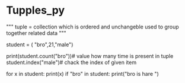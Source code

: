 # Tupples_py
"""
tuple = collection which is ordered and unchangeble 
        used to group together related data 
"""

student = ( "bro",21,"male")

print(student.count("bro"))# value how many time is present in tuple 
student.index("male")# chack the index of given item 

for x in student:
    print(x)
if "bro" in student:
    print("bro is hare ")
    
